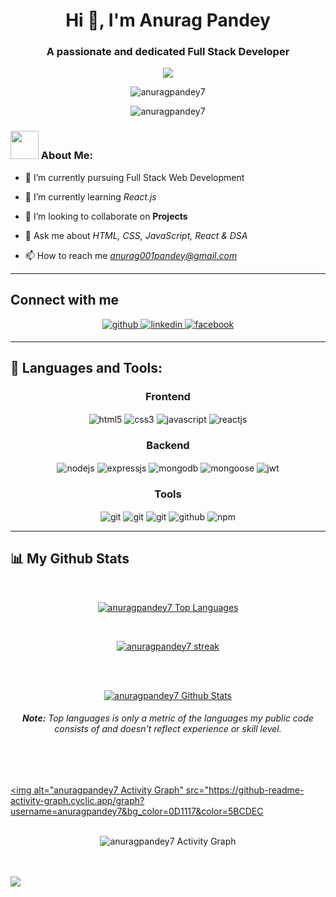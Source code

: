 <h1 align="center">Hi 👋, I'm Anurag Pandey</h1>
<h3 align="center">A passionate and dedicated Full Stack Developer </h3>

<p align="center">
  <a href="https://github.com/DenverCoder1/readme-typing-svg">
    <img src="https://readme-typing-svg.demolab.com/?lines=Hi! My name is Anurag Pandey; I am a Full-Stack%20Web%20Developer 👨🏻‍💻; Curious%20to%20learn%20new%20things !&font=Fira%20Code&center=true&width=440&height=45&color=#37bcf7&vCenter=true&size=22&pause=1000"></a>
</p>



<p align="center"> <img src="https://media.tenor.com/cBUtv3HOBh4AAAAC/header.gif" alt="anuragpandey7" /> </p>

<p align="center"> <img src="https://komarev.com/ghpvc/?username=anuragpandey7&label=Profile%20views&color=0e75b6&style=flat" alt="anuragpandey7" /> </p>

### <img src="https://github.com/TheDudeThatCode/TheDudeThatCode/blob/master/Assets/Developer.gif" width="45" /> About Me:

- 🔭 I’m currently pursuing Full Stack Web Development

- 🌱 I’m currently learning *React.js*

<!-- - 📄 Know about my experiences [Resume](https://drive.google.com/file/d/1x0iQopDu1u7FI_gu_QY_q37EX2gCMYos/view?usp=sharing) -->

<!-- - 👨‍💻 All of my projects are available at Github and [Portfolio](https://vaibhav-mougha.github.io/) -->

- 💞️ I’m looking to collaborate on **Projects**

- 💬 Ask me about *HTML, CSS, JavaScript, React & DSA*

- 📫 How to reach me *anurag001pandey@gmail.com*



<hr />

## Connect with me  
<div align="center">
<a href="https://github.com/anuragpandey7" target="_blank">
<img src=https://img.shields.io/badge/github-%2324292e.svg?&style=for-the-badge&logo=github&logoColor=white alt=github style="margin-bottom: 5px;" />
</a>
<a href="https://www.linkedin.com/in/anurag-pandey-41636120a/" target="_blank">
<img src=https://img.shields.io/badge/linkedin-%231E77B5.svg?&style=for-the-badge&logo=linkedin&logoColor=white alt=linkedin style="margin-bottom: 5px;" />
</a>
<a href="mailto:anurag001pandey@gmail.com" target="_blank">
<img src=https://img.shields.io/badge/Gmail-D14836?style=for-the-badge&logo=gmail&logoColor=white alt=facebook style="margin-bottom: 5px;" />
</a>
</div>

<hr />

## 🚀 Languages and Tools:
<div align="center">
 
 <div align="center"><h3 align="center">Frontend</h3>
<img src="https://img.shields.io/badge/html5-%23E34F26.svg?style=for-the-badge&logo=html5&logoColor=white" align="center" alt="html5">
<img src = "https://img.shields.io/badge/css3-%231572B6.svg?style=for-the-badge&logo=css3&logoColor=white" align="center" alt="css3">
<img src ="https://img.shields.io/badge/javascript-%23323330.svg?style=for-the-badge&logo=javascript&logoColor=%23F7DF1E" align="center" alt="javascript">
<img src="https://img.shields.io/badge/React-20232A?style=for-the-badge&logo=react&logoColor=61DAFB"  align="center" alt="reactjs" />
<!-- <img src="https://img.shields.io/badge/Redux-593D88?style=for-the-badge&logo=redux&logoColor=white"  align="center" alt="redux" /> -->
<!-- <img src="https://img.shields.io/badge/Material%20UI-007FFF?style=for-the-badge&logo=mui&logoColor=white"  align="center" alt="material-ui"/> -->
<!-- <img src = "https://img.shields.io/badge/chakra ui-%234ED1C5.svg?style=for-the-badge&logo=chakraui&logoColor=white" align="center" alt="chakra-ui"/> -->
</div>
  <div align="center"><h3 align="center">Backend</h3> 
<img src="https://img.shields.io/badge/Node.js-339933?style=for-the-badge&logo=nodedotjs&logoColor=white" align="center" alt="nodejs" />
<img src="https://img.shields.io/badge/Express.js-000000?style=for-the-badge&logo=express&logoColor=white" align="center" alt="expressjs"/>
<img src="https://img.shields.io/badge/MongoDB-4EA94B?style=for-the-badge&logo=mongodb&logoColor=white" align="center" alt="mongodb"/>
<img src="https://img.shields.io/badge/mongoose-%2300f.svg?style=for-the-badge&logo=fastify&logoColor=white" align="center" alt="mongoose"/>
   <img src="https://img.shields.io/badge/JWT-black?style=for-the-badge&logo=JSON%20web%20tokens" align="center" alt="jwt"/>
 </div>
  <div align="center"><h3 align="center">Tools</h3> 
  <!-- <img src="https://img.shields.io/badge/heroku-%23430098.svg?style=for-the-badge&logo=heroku&logoColor=white" align="center" alt="git"/> -->
   <img src="https://img.shields.io/badge/netlify-%23000000.svg?style=for-the-badge&logo=netlify&logoColor=#00C7B7" align="center" alt="git"/>
   <img src="https://img.shields.io/badge/vercel-%23000000.svg?style=for-the-badge&logo=vercel&logoColor=whit" align="center" alt="git"/>
   <img src="https://img.shields.io/badge/Git-f44d27?style=for-the-badge&logo=git&logoColor=white"  align="center" alt="git"/>
<img src="https://img.shields.io/badge/GitHub-100000?style=for-the-badge&logo=github&logoColor=white"  align="center" alt="github"/>
<!-- <img src ="https://img.shields.io/badge/Postman-FF6C37?style=for-the-badge&logo=postman&logoColor=white" align="center" alt="postman"> -->
<img src = "https://img.shields.io/badge/NPM-%23000000.svg?style=for-the-badge&logo=npm&logoColor=white" align="center" alt="npm">
   <br/>
 </div>
</div>

<hr />

## 📊 My Github Stats
   <br/>   
 <p align="center">      
  <a href="https://github.com/anuragpandey7/github-readme-stats"><img alt="anuragpandey7 Top Languages" src="https://github-readme-stats.vercel.app/api/top-langs/?username=anuragpandey7&langs_count=8&count_private=true&layout=compact&theme=react&hide_border=true&bg_color=0D1117" /></a>
      </p>      
     <br/> 
   <p align="center">
    <a href="https://github.com/anuragpandey7/github-readme-streak-stats">
        <img title="🔥 Get streak stats for your profile at git.io/streak-stats" alt="anuragpandey7 streak" src="https://github-readme-streak-stats.herokuapp.com/?user=anuragpandey7&hide_border=true&theme=react&hide_border=true&bg_color=0D1117"/>
    </a>
</p>                                                                                                                                              

  <br/>
  <br/>
     <p align="center">                                                                                                 
    <a href="https://github.com/anuragpandey7/github-readme-stats"><img alt="anuragpandey7 Github Stats" src="https://github-readme-stats.vercel.app/api?username=anuragpandey7&show_icons=true&locale=en&theme=react&hide_border=true&bg_color=0D1117" alt="anuragpandey7" /></a>
    </p>                                                                 
 <h6 align="center"> <b>Note:</b> Top languages is only a metric of the languages my public code consists of and doesn't reflect experience or skill level.</h6>


<br/>
<br/>

<a href="https://github.com/anuragpandey7/github-readme-activity-graph"><img alt="anuragpandey7 Activity Graph" src="https://github-readme-activity-graph.cyclic.app/graph?username=anuragpandey7&bg_color=0D1117&color=5BCDEC
<br/>
<br/>

  <p align="center">
<img  align="center" alt="anuragpandey7 Activity Graph" src="https://github-profile-summary-cards.vercel.app/api/cards/profile-details?username=anuragpandey7&theme=dracula" alt="img" /></p>
  
  <br>
  <br>
  
<!-- <img width= 100% src="https://encrypted-tbn0.gstatic.com/images?q=tbn:ANd9GcQwMeX8oQjnPUSnTXMOnzmQnwYjnCXPqw4smQ&usqp=CAU" alt=""> -->

<!-- <h3 text-align=center >Stay Happy, Stay Motivated  <img height=50px src="https://i.pinimg.com/originals/69/52/88/69528895726f32fc384babcde61a535a.gif" alt=""></h3> -->

<img  src="https://raw.githubusercontent.com/Trilokia/Trilokia/379277808c61ef204768a61bbc5d25bc7798ccf1/bottom_header.svg" />
